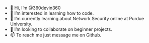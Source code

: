 - 👋 Hi, I’m @360devin360
- 👀 I’m interested in learning how to code.
- 🌱 I’m currently learning about Network Security online at Purdue University.
- 💞️ I’m looking to collaborate on beginner projects.
- 📫 To reach me just message me on Github.

<!---
360devin360/360devin360 is a ✨ special ✨ repository because its `README.md` (this file) appears on your GitHub profile.
You can click the Preview link to take a look at your changes.
--->
